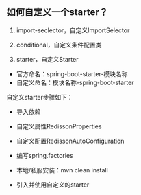 ## 如何自定义一个starter？ 

1. import-seclector，自定义ImportSelector

2. conditional，自定义条件配置类

3. starter，自定义Starter

- 官方命名：spring-boot-starter-模块名称
- 自定义命名：模块名称-spring-boot-starter

自定义starter步骤如下：

- 导入依赖

- 自定义属性RedissonProperties

- 自定义配置RedissonAutoConfiguration

- 编写spring.factories

- 本地/私服安装：mvn clean install

- 引入并使用自定义的starter